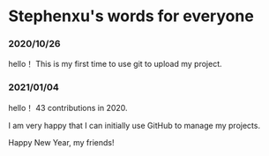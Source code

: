 # Stephenxu's words for everyone
### 2020/10/26

hello！ This is my first time to use git to upload my project.

### 2021/01/04

hello！ 43 contributions in  2020. 

I am very happy that I can initially use GitHub to manage my projects.

Happy New Year, my friends!

